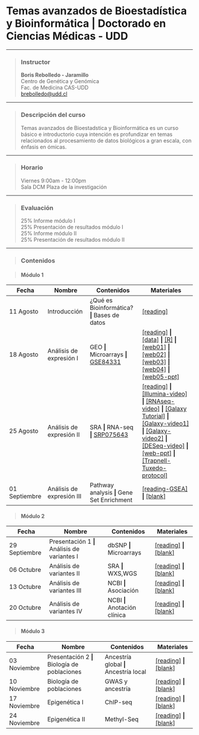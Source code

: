 # Temas avanzados de Bioestadística y Bioinformática | Doctorado en Ciencias Médicas - UDD


-----

> ### Instructor  
> **Boris Rebolledo - Jaramillo**   
Centro de Genética y Genómica  
Fac. de Medicina CAS-UDD  
[brebolledo@udd.cl](mailto:brebolledo@udd.cl?Subject=Bioestadistica) 

----

> ### Descripción del curso
> Temas avanzados de Bioestadstica y Bioinformática es un curso básico e introductorio cuya intención es profundizar en temas relacionados al procesamiento de datos biológicos a gran escala, con énfasis en ómicas.

----

> ### Horario
> Viernes 9:00am - 12:00pm  
Sala DCM Plaza de la investigación

----
> ### Evaluación
> 25% Informe módulo I  
25% Presentación de resultados módulo I  
25% Informe módulo II  
25% Presentación de resultados módulo II
----
> ### Contenidos

>#### Módulo 1
Fecha | Nombre | Contenidos| Materiales
------|--------|-----------|-----------
11 Agosto|Introducción|¿Qué es Bioinformática? **\|** Bases de datos|[\[reading\]](https://www.ncbi.nlm.nih.gov/pmc/articles/PMC4408859/pdf/fgene-06-00164.pdf)
18 Agosto|Análisis de expresión I|GEO **\|** Microarrays **\|** [GSE84331](https://www.ncbi.nlm.nih.gov/geo/query/acc.cgi?acc=GSE84331)|[\[reading\]](https://www.ncbi.nlm.nih.gov/pmc/articles/PMC5126381/pdf/zjv11259.pdf) **\|** [\[data\]](https://www.ncbi.nlm.nih.gov/geo/download/?acc=GSE84331&format=file) **\|** [\[R\]](https://drive.google.com/open?id=0B429OUPeeFidaU55UHNDSGVrNjA) **\|** [\[web01\]](http://jura.wi.mit.edu/bio/education/bioinfo2007/arrays/) **\|** [\[web02\]](http://journals.plos.org/plosone/article?id=10.1371/journal.pone.0050986) **\|** [\[web03\]](https://en.wikipedia.org/w/index.php?title=DNA_microarray&oldid=793812117) **\|** [\[web04\]](http://bitesizebio.com/7463/how-dna-microarrays-are-built/) **\|** [\[web05-ppt\]](http://www.ogic.ca/projects/SCNcourse/course_units/unit1/lecture/Introduction%20to%20Affymetrix%20Microarrays.ppt)
25 Agosto|Análisis de expresión II|SRA **\|** RNA-seq **\|** [SRP075643](https://www.ncbi.nlm.nih.gov/sra?linkname=bioproject_sra_all&from_uid=322613) | [\[reading\]](https://www.ncbi.nlm.nih.gov/pmc/articles/PMC4928811/pdf/pone.0157290.pdf) **\|** [\[Illumina-video\]](https://www.youtube.com/watch?v=womKfikWlxM) **\|** [\[RNAseq-video\]](https://www.youtube.com/watch?v=O4bBZ_UOcK8) **\|** [\[Galaxy Tutorial\]](https://galaxyproject.org/tutorials/rb_rnaseq/) **\|** [\[Galaxy-video1\]](https://vimeo.com/131811959) **\|** [\[Galaxy-video2\]](https://vimeo.com/131811982) **\|** [\[DESeq-video\]](https://www.youtube.com/watch?v=EJ0MQf7_O4U) **\|** [\[web-ppt\]](http://uppnex.se/twiki/pub/Courses/NgsIntro1412/Schedule/IntroductionNGS_Dec2014.ppt) **\|** [\[Trapnell-Tuxedo-protocol\]](http://cole-trapnell-lab.github.io/pdfs/papers/trapnell-tuxedo-protocol.pdf)
01 Septiembre|Análisis de expresión III| Pathway analysis **\|** Gene Set Enrichment |[\[reading-GSEA\]](https://www.ncbi.nlm.nih.gov/pmc/articles/PMC1239896/pdf/pnas-0506580102.pdf) **\|** [\[blank\]]()

>#### Módulo 2
Fecha | Nombre | Contenidos| Materiales
------|--------|-----------|-----------
29 Septiembre|Presentación 1 **\|** Análisis de variantes I|dbSNP **\|** Microarrays|[\[reading\]]() **\|** [\[blank\]]()
06 Octubre|Análisis de variantes II|SRA **\|** WXS,WGS|[\[reading\]]() **\|** [\[blank\]]()
13 Octubre|Análisis de variantes III|NCBI **\|** Asociación|[\[reading\]]() **\|** [\[blank\]]()
20 Octubre|Análisis de variantes IV|NCBI **\|** Anotación clínica|[\[reading\]]() **\|** [\[blank\]]()

>#### Módulo 3
Fecha | Nombre | Contenidos| Materiales
------|--------|-----------|-----------
03 Noviembre|Presentación 2 **\|** Biología de poblaciones|Ancestría global **\|** Ancestría local|[\[reading\]]() **\|** [\[blank\]]()
10 Noviembre|Biología de poblaciones|GWAS y ancestría|[\[reading\]]() **\|** [\[blank\]]()
17 Noviembre|Epigenética I|ChIP-seq |[\[reading\]]() **\|** [\[blank\]]()
24 Noviembre|Epigenética II|Methyl-Seq |[\[reading\]]() **\|** [\[blank\]]()
